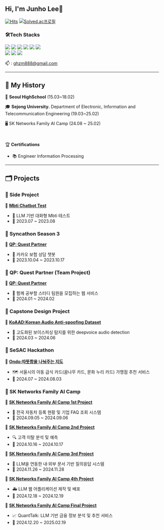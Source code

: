 <h2> Hi, I'm Junho Lee🙂 </h2> 

[![Hits](https://hits.seeyoufarm.com/api/count/incr/badge.svg?url=https%3A%2F%2Fgithub.com%2FLanvizu&count_bg=%2379C83D&title_bg=%23555555&icon=github.svg&icon_color=%23E7E7E7&title=hits&edge_flat=false)](https://hits.seeyoufarm.com) [![Solved.ac프로필](http://mazassumnida.wtf/api/mini/generate_badge?boj=ghzm777)](https://solved.ac/ghzm777)
<h3> 🛠️Tech Stacks </h3> 

<img src="https://img.shields.io/badge/java-007396?style=flat&logo=OpenJDK&logoColor=white"> <img src="https://img.shields.io/badge/Python-3776AB?style=flat&logo=Python&logoColor=white"> <img src="https://img.shields.io/badge/springboot-6DB33F?style=flat&logo=springboot&logoColor=white"> <img src="https://img.shields.io/badge/django-092E20?style=flat&logo=django&logoColor=white"> <img src="https://img.shields.io/badge/React-61DAFB?style=flat&logo=React&logoColor=white"> <img src="https://img.shields.io/badge/MySQL-4479A1?style=flat&logo=MySQL&logoColor=white">
<br>
<img src="https://img.shields.io/badge/Amazon%20EC2-FF9900?style=flat&logo=Amazon%20EC2&logoColor=white"> <img src="https://img.shields.io/badge/docker-%230db7ed.svg?style=flat&logo=docker&logoColor=white"> <img src="https://img.shields.io/badge/nginx-%23009639.svg?style=flat&logo=nginx&logoColor=white">

📫 : ghzm888@gmail.com

---

## 🧾 My History

🏫 **Seoul HighSchool** (15.03~18.02)

🎓 **Sejong University.** Department of Electronic, Information and Telecommunication Engineering (19.03~25.02)

🖥️ SK Networks Family AI Camp (24.08 ~ 25.02)

<br>

🏆 **Certifications**
- 📚 Engineer Information Processing

---

## 🗂 Projects  

### 🔷 Side Project

📌 **[Mbti Chatbot Test](https://github.com/Lanvizu/Chatbot_Mbti_Test)**
   - 🤖 LLM 기반 대화형 Mbti 테스트
   - 📅 2023.07 ~ 2023.08

### 🔷 Syncathon Season 3

📌 **[QP: Quest Partner](https://github.com/Lanvizu/SyncTree_kakao_chatbot)**
   - 💬 카카오 보험 상담 챗봇
   - 📅 2023.10.04 ~ 2023.10.17

### 🔷 QP: Quest Partner (Team Project)

📌 **[QP: Quest Partner](https://github.com/Lanvizu/QP_Backend)**
   - 📖 함께 공부할 스터디 팀원을 모집하는 웹 서비스
   - 📅 2024.01 ~ 2024.02

### 🔷 Capstone Design Project

📌 **[KoAAD:Korean Audio Anti-spoofing Dataset](https://github.com/Lanvizu/KoAAD)**
   - 📵 고도화된 보이스피싱 탐지를 위한 deepvoice audio detection
   - 📅 2024.03 ~ 2024.06

### 🔷 SeSAC Hackathon

📌 **[Ondo:따뜻함을 나눠주는 지도](https://github.com/Lanvizu/Ondo)**
   - 🗺️ 서울시의 아동 급식 카드(꿈나무 카드, 문화 누리 카드) 가맹점 추천 서비스
   - 📅 2024.07 ~ 2024.08.03

### 🔷 SK Networks Family AI Camp 

📌 **[SK Networks Family AI Camp 1st Project](https://github.com/SKNETWORKS-FAMILY-AICAMP/SKN05-1nd-2Team)**  
   - 🚗 전국 자동차 등록 현황 및 기업 FAQ 조회 시스템  
   - 📅 2024.09.05 ~ 2024.09.06

📌 **[SK Networks Family AI Camp 2nd Project](https://github.com/SKNETWORKS-FAMILY-AICAMP/SKN05-2ST-4TEAM)**  
   - 🔍 고객 이탈 분석 및 예측  
   - 📅 2024.10.16 ~ 2024.10.17

📌 **[SK Networks Family AI Camp 3rd Project](https://github.com/SKNETWORKS-FAMILY-AICAMP/SKN05-3RD-4TEAM)**  
   - 📄 LLM을 연동한 내·외부 문서 기반 질의응답 시스템  
   - 📅 2024.11.26 ~ 2024.11.28

📌 **[SK Networks Family AI Camp 4th Project](https://github.com/SKNETWORKS-FAMILY-AICAMP/SKN05-4TH-4TEAM)**  
   - 🚑 LLM 웹 어플리케이션 제작 및 배포 
   - 📅 2024.12.18 ~ 2024.12.19

📌 **[SK Networks Family AI Camp Final Project](https://github.com/Lanvizu/SKN05_Final)**  
   - 📈 QuantTalk: LLM 기반 금융 정보 분석 및 추천 서비스
   - 📅 2024.12.20 ~ 2025.02.19
     
<br>

